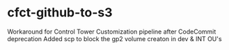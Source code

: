 # cfct-github-to-s3
Workaround for Control Tower Customization pipeline after CodeCommit deprecation
Added scp to block the gp2 volume creaton in dev & INT OU's
